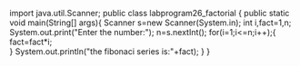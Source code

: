 import java.util.Scanner;
public class labprogram26_factorial {
	public static void main(String[] args){
		Scanner s=new Scanner(System.in);
		int i,fact=1,n;
	System.out.print("Enter the number:");
		n=s.nextInt();
		for(i=1;i<=n;i++);{
		fact=fact*i;	
		}
	System.out.println("the fibonaci series is:"+fact);
	}
}

